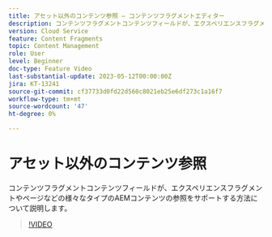 ```yaml
---
title: アセット以外のコンテンツ参照 — コンテンツフラグメントエディター
description: コンテンツフラグメントコンテンツフィールドが、エクスペリエンスフラグメントやページなどの様々なタイプのAEMコンテンツの参照をサポートする方法について説明します。
version: Cloud Service
feature: Content Fragments
topic: Content Management
role: User
level: Beginner
doc-type: Feature Video
last-substantial-update: 2023-05-12T00:00:00Z
jira: KT-13241
source-git-commit: cf37733d0fd22d560c8021eb25e6df273c1a16f7
workflow-type: tm+mt
source-wordcount: '47'
ht-degree: 0%

---
```



# アセット以外のコンテンツ参照

コンテンツフラグメントコンテンツフィールドが、エクスペリエンスフラグメントやページなどの様々なタイプのAEMコンテンツの参照をサポートする方法について説明します。

>[!VIDEO](https://video.tv.adobe.com/v/3419313/?learn=on)
